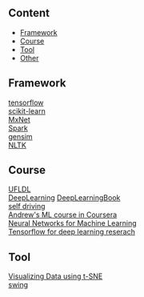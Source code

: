 
## Content
* [Framework](#framework)
* [Course](#course)
* [Tool](#tool)
* [Other](#other)

Framework
----------------
[tensorflow](https://www.tensorflow.org/)<br/>
[scikit-learn](http://scikit-learn.org/stable/index.html)<br/>
[MxNet](http://mxnet.io/index.html)<br/>
[Spark](http://spark.apache.org/docs/latest/programming-guide.html)<br/>
[gensim](https://radimrehurek.com/gensim/)<br/>
[NLTK](https://github.com/nltk/nltk/wiki)<br/>

Course
----------------
[UFLDL](http://deeplearning.stanford.edu/wiki/index.php/UFLDL_Tutorial)<br/>
[DeepLearning](http://deeplearning.net/)
[DeepLearningBook](https://www.deeplearningbook.org/front_matter.pdf)<br/>
[self driving](http://selfdrivingcars.mit.edu/)<br/>
[Andrew's ML course in Coursera](https://www.coursera.org/learn/machine-learning/home/welcome)<br/>
[Neural Networks for Machine Learning](https://www.coursera.org/learn/neural-networks/home/welcome)<br/>
[Tensorflow for deep learning reserach](http://web.stanford.edu/class/cs20si/syllabus.html?utm_source=Mailing+list&utm_campaign=c795fe706f-Kaggle_Newsletter_06-06-2017&utm_medium=email&utm_term=0_f42f9df1e1-c795fe706f-400541889)<br/>

Tool
----------------
[Visualizing Data using t-SNE](http://www.cs.toronto.edu/~hinton/absps/tsne.pdf)<br/>
[swing](http://www.swig.org/Doc1.3/Python.html)<br/>
